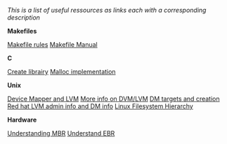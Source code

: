 *This is a list of useful ressources as links each with a corresponding description*

**Makefiles**

[Makefile rules](https://www.chiark.greenend.org.uk/doc/make-doc/make.html/Rules.html)
[Makefile Manual](https://www.gnu.org/software/make/manual/html_node/index.html#SEC_Contents)

**C**

[Create librairy](https://www.cs.dartmouth.edu/~campbell/cs50/buildlib.html)
[Malloc implementation](https://danluu.com/malloc-tutorial/)

**Unix**

[Device Mapper and LVM](https://blog.codefarm.me/2021/11/29/device-mapper-and-linux-lvm/)
[More info on DVM/LVM](https://www.system-rescue.org/lvm-guide-en/How-the-logical-volume-manager-works/#:~:text=A%20logical%20block%20device%20such,of%20flexibility%20with%20block%20devices)
[DM targets and creation](https://gauravmmh1.medium.com/writing-your-own-device-mapper-target-539689d19a89#:~:text=Such%20device%20mapper%20target%20can,to%20underlying%20existing%20block%20devices.)
[Red hat LVM admin info and DM info](https://access.redhat.com/documentation/en-us/red_hat_enterprise_linux/7/html/logical_volume_manager_administration/device_mapper#dm-mappings)
[Linux Filesystem Hierarchy](https://tldp.org/LDP/Linux-Filesystem-Hierarchy/html/usr.html)

**Hardware**

[Understanding MBR](https://knowitlikepro.com/understanding-master-boot-record-mbr/)
[Understand EBR](https://knowitlikepro.com/understanding-extended-boot-record-ebr/)

